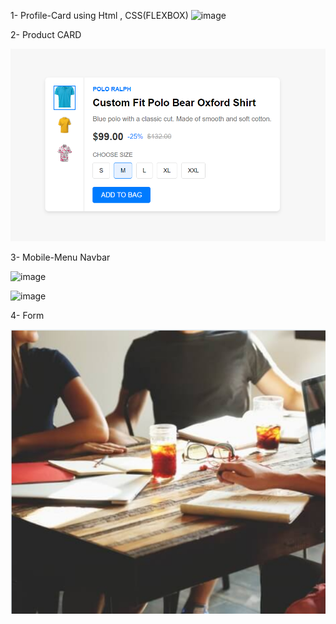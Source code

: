 1- Profile-Card 
using Html , CSS(FLEXBOX)
![image](https://github.com/Syed-Muhammad-Ali-Raza/frontend-100/assets/46846502/d13a5b93-16fe-46d7-b40d-946605172f8f)



2- Product CARD

![alt text](image.png)

3- Mobile-Menu Navbar 

![image](https://github.com/Syed-Muhammad-Ali-Raza/frontend-100/assets/46846502/59142d22-cef3-445d-8628-a345b201e9e3)

![image](https://github.com/Syed-Muhammad-Ali-Raza/frontend-100/assets/46846502/121fc3a3-c301-4d4c-8045-dac73cc1d1cc)

4- Form 

![alt text](./4/image-1.png)